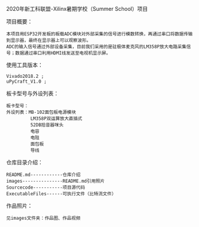 2020年新工科联盟-Xilinx暑期学校（Summer School）项目


项目概要：

    本项目用ESP32开发板的板载ADC模块对外部采集的信号进行模数转换，再通过串口将数据传输到显示器，最终在显示器上可以观察波形。
    ADC的输入信号通过外部设备采集，目前我们采用的是驻极体麦克风的LM358P放大电路采集信号；数据通过串口利用HDMI线发送至电视机显示屏。

使用工具版本：

    Vivado2018.2 ;
    uPyCraft_V1.0 ; 
    
板卡型号与外设列表：

    板卡型号：
    外设列表：MB-102面包板电源模块
             LM358P双运算放大直插式
             52DB拾音器咪头
             电容
             电阻
             面包板
             导线

仓库目录介绍：

    README.md------------仓库介绍
    images---------------README.md引用照片
    Sourcecode-----------项目源代码
    ExecutableFiles------可执行文件（比特流文件）

作品照片：

    见images文件夹：作品图、作品视频

